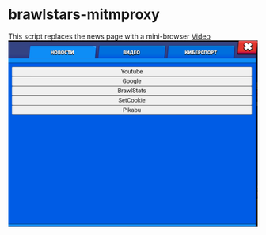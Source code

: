 # brawlstars-mitmproxy
This script replaces the news page with a mini-browser
[Video](https://disk.yandex.ru/i/ejBIPAJWqRGqlQ)
![aaa](screen1.png)

